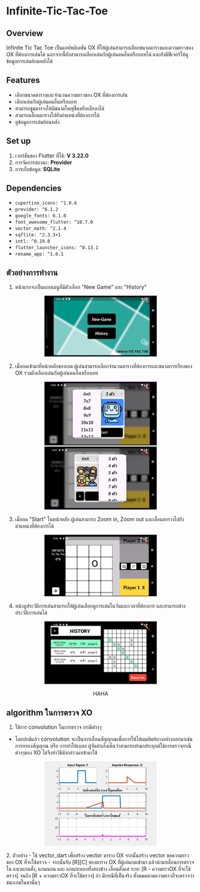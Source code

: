 # Infinite-Tic-Tac-Toe

## Overview
Infinite Tic Tac Toe เป็นแอปพลิเคชัน OX ที่ให้ผู้เล่นสามารถเลือกขนาดตารางและความยาวของ OX ที่ต้องการเล่นได้ นอกจากนี้ยังสามารถเลือกเล่นกับผู้เล่นคนอื่นหรือบอทได้ และยังมีฟีเจอร์ให้ดูข้อมูลการเล่นย้อนหลังได้


## Features
- เลือกขนาดตารางและจำนวนความยาวของ OX ที่ต้องการเล่น
- เลือกเล่นกับผู้เล่นคนอื่นหรือบอท
- สามารถซูมตารางให้มีขนาดใหญ่ขึ้นหรือเล็กลงได้
- สามารถเลื่อนตารางไปยังตำแหน่งที่ต้องการได้
- ดูข้อมูลการเล่นย้อนหลัง


## Set up
1. เวอร์ชันของ Flutter ที่ใช้: **V 3.22.0**
2. การจัดการสถานะ: **Provider**
3. การเก็บข้อมูล: **SQLite**


## Dependencies
- `cupertino_icons: ^1.0.6`
- `provider: ^6.1.2`
- `google_fonts: 6.1.0`
- `font_awesome_flutter: ^10.7.0`
- `vector_math: ^2.1.4`
- `sqflite: ^2.3.3+1`
- `intl: ^0.19.0`
- `flutter_launcher_icons: ^0.13.1`
- `rename_app: ^1.6.1`

## ตัวอย่างการทำงาน

1. หน้าแรกจะเป็นแถบเมนูที่มีตัวเลือก "New Game" และ "History"
   
<p align="center">
  <img src="https://github.com/JOJODOll/Infinite-Tic-Tac-Toe/raw/main/PICTURE/first_page.png" alt="Description of image" width="300" />
</p>


2. เมื่อกดเข้ามาที่หน้าหลักของเกม ผู้เล่นสามารถเลือกจำนวนตารางที่ต้องการและขนาดการเรียงของ OX รวมถึงเลือกเล่นกับผู้เล่นคนอื่นหรือบอท

<p align="center">
  <img src="https://github.com/JOJODOll/Infinite-Tic-Tac-Toe/raw/main/PICTURE/first_page_scale.png" alt="Description of image" width="300" />
  <img src="https://github.com/JOJODOll/Infinite-Tic-Tac-Toe/raw/main/PICTURE/first_page_win_by.png" alt="Description of image" width="300" />
</p>

3. เมื่อกด "Start" ในหน้าหลัก ผู้เล่นสามารถ Zoom in, Zoom out และเลื่อนตารางไปยังตำแหน่งที่ต้องการได้

<p align="center">
  <img src="https://github.com/JOJODOll/Infinite-Tic-Tac-Toe/raw/main/PICTURE/first_page_zoom.png" alt="Description of image" width="300" />
</p>

4. หน้าดูประวัติการเล่นสามารถให้ผู้เล่นเลือกดูการเล่นในวันและเวลาที่ต้องการ และสามารถล้างประวัติการเล่นได้

 
<p align="center">
  <img src="https://github.com/JOJODOll/Infinite-Tic-Tac-Toe/raw/main/PICTURE/history.png" alt="Description of image" width="300" />
</p>
<p align="center">
   HAHA
</p>

## algorithm ในการตรวจ XO

1. ใช้การ convolution ในการตรวจ กรณีต่างๆ
 - โดยปกติแล้ว convolution จะเป็นการเลื่อนสัญญาณเพื่อการให้ได้ผมลัพท์บางอย่างออกมาเช่น การกรองสัญญาณ หรือ การทำให้เบลอ ผู้จัดทำเล็งเห็นว่าสามารถทำมาประยุกต์ใช้การตรวจกรณีต่างๆของ XO ได้จึงทำวิธีดังกล่าวมาเข้ามาใช้
  <p align="center">
  <img src="https://github.com/JOJODOll/Infinite-Tic-Tac-Toe/raw/main/PICTURE/convolution-1-fast_orig.gif" alt="Description of image" width="300" />
</p>
2. ตัวอย่าง
 - ใช้ vector_dart เพื่อสร้าง vector ตาราง OX จากนั้นสร้าง vector ขอความยาวของ OX ที่จะใช้ตรวจ
 - จากนั้นรับ [R][C] ของตาราง OX ที่ผู้เล่นกดเข้ามา  แล้วนำมาเลื่อนการตรวจใน แนวแกนตั้ง, แกนนอน และ แกนทะแยงทั้งสองข้าง เลื่อนตั้งแต่ ระยะ   [R - ความยาวOX ที่จะใช้ตรวจ] จนถึง [R + ความยาวOX ที่จะใช้ตรวจ] ถ้า มีกรณีที่เป็นจริง ทั้งหมดตามความยาวก็จะตรวจว่า ชนะเกมในตานั้นๆ
     



